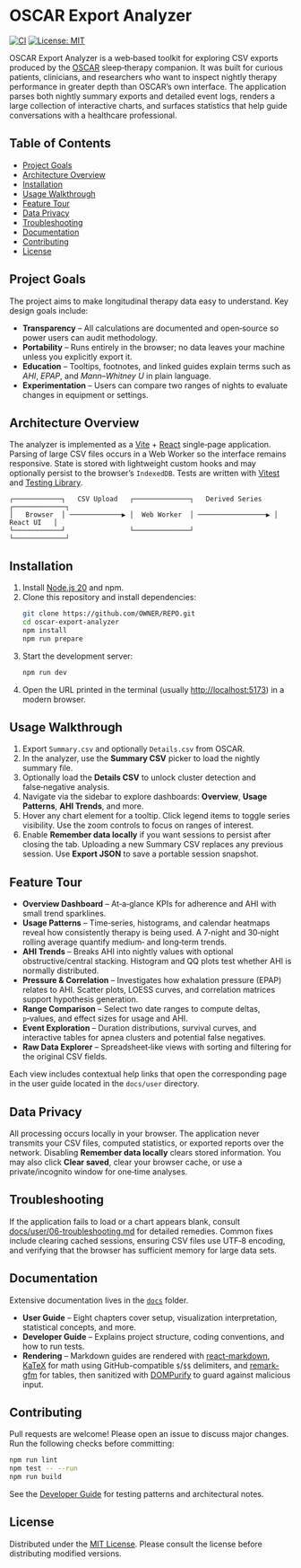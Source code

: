# OSCAR Export Analyzer

[![CI](https://github.com/kabaka/oscar-export-analyzer/actions/workflows/ci.yml/badge.svg)](https://github.com/OWNER/REPO/actions/workflows/ci.yml)
[![License: MIT](https://img.shields.io/badge/license-MIT-blue.svg)](LICENSE)

OSCAR Export Analyzer is a web‑based toolkit for exploring CSV exports produced by the [OSCAR](https://www.sleepfiles.com/OSCAR/) sleep‑therapy companion. It was built for curious patients, clinicians, and researchers who want to inspect nightly therapy performance in greater depth than OSCAR’s own interface. The application parses both nightly summary exports and detailed event logs, renders a large collection of interactive charts, and surfaces statistics that help guide conversations with a healthcare professional.

## Table of Contents

- [Project Goals](#project-goals)
- [Architecture Overview](#architecture-overview)
- [Installation](#installation)
- [Usage Walkthrough](#usage-walkthrough)
- [Feature Tour](#feature-tour)
- [Data Privacy](#data-privacy)
- [Troubleshooting](#troubleshooting)
- [Documentation](#documentation)
- [Contributing](#contributing)
- [License](#license)

## Project Goals

The project aims to make longitudinal therapy data easy to understand. Key design goals include:

- **Transparency** – All calculations are documented and open‑source so power users can audit methodology.
- **Portability** – Runs entirely in the browser; no data leaves your machine unless you explicitly export it.
- **Education** – Tooltips, footnotes, and linked guides explain terms such as _AHI_, _EPAP_, and _Mann–Whitney U_ in plain language.
- **Experimentation** – Users can compare two ranges of nights to evaluate changes in equipment or settings.

## Architecture Overview

The analyzer is implemented as a [Vite](https://vitejs.dev/) + [React](https://react.dev/) single‑page application. Parsing of large CSV files occurs in a Web Worker so the interface remains responsive. State is stored with lightweight custom hooks and may optionally persist to the browser’s `IndexedDB`. Tests are written with [Vitest](https://vitest.dev/) and [Testing Library](https://testing-library.com/).

```
┌────────────┐   CSV Upload   ┌──────────────┐   Derived Series   ┌─────────────┐
│   Browser  │ ─────────────▶ │  Web Worker  │ ─────────────────▶ │  React UI   │
└────────────┘                └──────────────┘                    └─────────────┘
```

## Installation

1. Install [Node.js 20](https://nodejs.org/) and npm.
2. Clone this repository and install dependencies:
   ```bash
   git clone https://github.com/OWNER/REPO.git
   cd oscar-export-analyzer
   npm install
   npm run prepare
   ```
3. Start the development server:
   ```bash
   npm run dev
   ```
4. Open the URL printed in the terminal (usually <http://localhost:5173>) in a modern browser.

## Usage Walkthrough

1. Export `Summary.csv` and optionally `Details.csv` from OSCAR.
2. In the analyzer, use the **Summary CSV** picker to load the nightly summary file.
3. Optionally load the **Details CSV** to unlock cluster detection and false‑negative analysis.
4. Navigate via the sidebar to explore dashboards: **Overview**, **Usage Patterns**, **AHI Trends**, and more.
5. Hover any chart element for a tooltip. Click legend items to toggle series visibility. Use the zoom controls to focus on ranges of interest.
6. Enable **Remember data locally** if you want sessions to persist after closing the tab. Uploading a new Summary CSV replaces any previous session. Use **Export JSON** to save a portable session snapshot.

## Feature Tour

- **Overview Dashboard** – At‑a‑glance KPIs for adherence and AHI with small trend sparklines.
- **Usage Patterns** – Time‑series, histograms, and calendar heatmaps reveal how consistently therapy is being used. A 7‑night and 30‑night rolling average quantify medium‑ and long‑term trends.
- **AHI Trends** – Breaks AHI into nightly values with optional obstructive/central stacking. Histogram and QQ plots test whether AHI is normally distributed.
- **Pressure & Correlation** – Investigates how exhalation pressure (EPAP) relates to AHI. Scatter plots, LOESS curves, and correlation matrices support hypothesis generation.
- **Range Comparison** – Select two date ranges to compute deltas, `p`‑values, and effect sizes for usage and AHI.
- **Event Exploration** – Duration distributions, survival curves, and interactive tables for apnea clusters and potential false negatives.
- **Raw Data Explorer** – Spreadsheet‑like views with sorting and filtering for the original CSV fields.

Each view includes contextual help links that open the corresponding page in the user guide located in the `docs/user` directory.

## Data Privacy

All processing occurs locally in your browser. The application never transmits your CSV files, computed statistics, or exported reports over the network. Disabling **Remember data locally** clears stored information. You may also click **Clear saved**, clear your browser cache, or use a private/incognito window for one‑time analyses.

## Troubleshooting

If the application fails to load or a chart appears blank, consult [docs/user/06-troubleshooting.md](docs/user/06-troubleshooting.md) for detailed remedies. Common fixes include clearing cached sessions, ensuring CSV files use UTF‑8 encoding, and verifying that the browser has sufficient memory for large data sets.

## Documentation

Extensive documentation lives in the [`docs`](./docs) folder.

- **User Guide** – Eight chapters cover setup, visualization interpretation, statistical concepts, and more.
- **Developer Guide** – Explains project structure, coding conventions, and how to run tests.
- **Rendering** – Markdown guides are rendered with [react-markdown](https://github.com/remarkjs/react-markdown), [KaTeX](https://katex.org/) for math using GitHub-compatible `$`/`$$` delimiters, and [remark-gfm](https://github.com/remarkjs/remark-gfm) for tables, then sanitized with [DOMPurify](https://github.com/cure53/DOMPurify) to guard against malicious input.

## Contributing

Pull requests are welcome! Please open an issue to discuss major changes. Run the following checks before committing:

```bash
npm run lint
npm test -- --run
npm run build
```

See the [Developer Guide](docs/developer/README.md) for testing patterns and architectural notes.

## License

Distributed under the [MIT License](LICENSE). Please consult the license before distributing modified versions.
